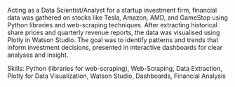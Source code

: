 Acting as a Data Scientist/Analyst for a startup investment firm, financial data was gathered on stocks like Tesla, Amazon, AMD, and GameStop using Python libraries and web-scraping techniques. After extracting historical share prices and quarterly revenue reports, the data was visualised using Plotly in Watson Studio. The goal was to identify patterns and trends that inform investment decisions, presented in interactive dashboards for clear analyses and insight.

Skills: Python (libraries for web-scraping), Web-Scraping, Data Extraction, Plotly for Data Visualization, Watson Studio, Dashboards, Financial Analysis
